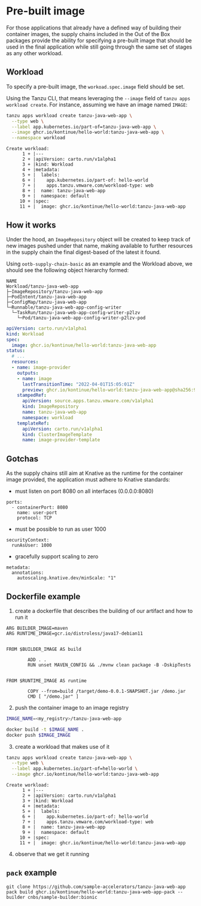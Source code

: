 # Pre-built image

For those applications that already have a defined way of building their
container images, the supply chains included in the Out of the Box packages
provide the ability for specifying a pre-built image that should be used in the
final application while still going through the same set of stages as any other
workload.

## Workload

To specify a pre-built image, the `workoad.spec.image` field should be set.

Using the Tanzu CLI, that means leveraging the `--image` field of `tanzu apps
workload create`. For instance, assuming we have an image named `IMAGE`:

```bash
tanzu apps workload create tanzu-java-web-app \
  --type web \
  --label app.kubernetes.io/part-of=tanzu-java-web-app \
  --image ghcr.io/kontinue/hello-world:tanzu-java-web-app \
  --namespace workload
```
```console
Create workload:
      1 + |---
      2 + |apiVersion: carto.run/v1alpha1
      3 + |kind: Workload
      4 + |metadata:
      5 + |  labels:
      6 + |    app.kubernetes.io/part-of: hello-world
      7 + |    apps.tanzu.vmware.com/workload-type: web
      8 + |  name: tanzu-java-web-app
      9 + |  namespace: default
     10 + |spec:
     11 + |  image: ghcr.io/kontinue/hello-world:tanzu-java-web-app
```

## How it works

Under the hood, an `ImageRepository` object will be created to keep track of
new images pushed under that name, making available to further resources in the
supply chain the final digest-based of the latest it found.

Using `ootb-supply-chain-basic` as an example and the Workload above, we should
see the following object hierarchy formed:

```
NAME
Workload/tanzu-java-web-app
├─ImageRepository/tanzu-java-web-app
├─PodIntent/tanzu-java-web-app
├─ConfigMap/tanzu-java-web-app
└─Runnable/tanzu-java-web-app-config-writer
  └─TaskRun/tanzu-java-web-app-config-writer-p2lzv
    └─Pod/tanzu-java-web-app-config-writer-p2lzv-pod
```

```yaml
apiVersion: carto.run/v1alpha1
kind: Workload
spec:
  image: ghcr.io/kontinue/hello-world:tanzu-java-web-app
status:
  # ...
  resources:
  - name: image-provider
    outputs:
    - name: image
      lastTransitionTime: "2022-04-01T15:05:01Z"
      preview: ghcr.io/kontinue/hello-world:tanzu-java-web-app@sha256:9fb930acce8d33277cd323a6e9528d1e67bded9e05e02432fadebf43b276bb44
    stampedRef:
      apiVersion: source.apps.tanzu.vmware.com/v1alpha1
      kind: ImageRepository
      name: tanzu-java-web-app
      namespace: workload
    templateRef:
      apiVersion: carto.run/v1alpha1
      kind: ClusterImageTemplate
      name: image-provider-template
```


## Gotchas

As the supply chains still aim at Knative as the runtime for the container
image provided, the application must adhere to Knative standards:

- must listen on port 8080 on all interfaces (0.0.0.0:8080)

```
ports:
  - containerPort: 8080
    name: user-port
    protocol: TCP
```

- must be possible to run as user 1000

```
securityContext:
  runAsUser: 1000
```

- gracefully support scaling to zero

```
metadata:
  annotations:
    autoscaling.knative.dev/minScale: "1"
```


## Dockerfile example

1. create a dockerfile that describes the building of our artifact and how to
   run it

```
ARG BUILDER_IMAGE=maven
ARG RUNTIME_IMAGE=gcr.io/distroless/java17-debian11


FROM $BUILDER_IMAGE AS build

        ADD . .
        RUN unset MAVEN_CONFIG && ./mvnw clean package -B -DskipTests


FROM $RUNTIME_IMAGE AS runtime

        COPY --from=build /target/demo-0.0.1-SNAPSHOT.jar /demo.jar
        CMD [ "/demo.jar" ]
```

2. push the container image to an image registry

```bash
IMAGE_NAME=<my_registry>/tanzu-java-web-app

docker build -t $IMAGE_NAME .
docker push $IMAGE_IMAGE
```

3. create a workload that makes use of it


```bash
tanzu apps workload create tanzu-java-web-app \
  --type web \
  --label app.kubernetes.io/part-of=hello-world \
  --image ghcr.io/kontinue/hello-world:tanzu-java-web-app
```
```console
Create workload:
      1 + |---
      2 + |apiVersion: carto.run/v1alpha1
      3 + |kind: Workload
      4 + |metadata:
      5 + |  labels:
      6 + |    app.kubernetes.io/part-of: hello-world
      7 + |    apps.tanzu.vmware.com/workload-type: web
      8 + |  name: tanzu-java-web-app
      9 + |  namespace: default
     10 + |spec:
     11 + |  image: ghcr.io/kontinue/hello-world:tanzu-java-web-app
```

4. observe that we get it running


## `pack` example

```
git clone https://github.com/sample-accelerators/tanzu-java-web-app
pack build ghcr.io/kontinue/hello-world:tanzu-java-web-app-pack --builder cnbs/sample-builder:bionic
```




